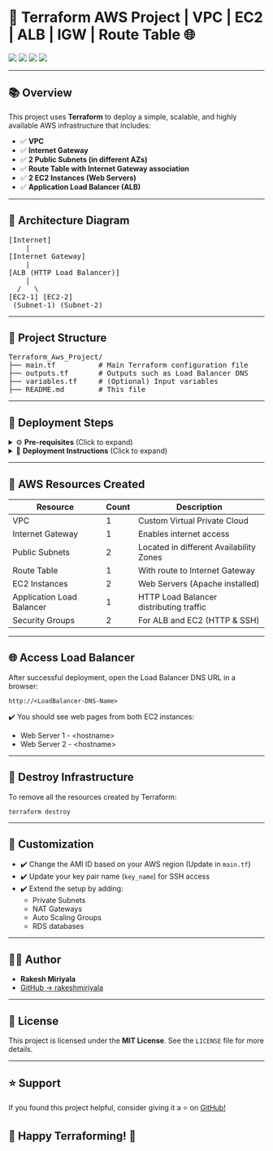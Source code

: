 <h1>🚀 Terraform AWS Project | VPC | EC2 | ALB | IGW | Route Table 🌐</h1>

<p><img src="https://img.shields.io/badge/Terraform-IaC-blueviolet?logo=terraform">
<img src="https://img.shields.io/badge/AWS-Cloud-orange?logo=amazon-aws">
<img src="https://img.shields.io/badge/License-MIT-green">
<img src="https://img.shields.io/badge/Status-Active-brightgreen"></p>

<hr>

<h2>📚 Overview</h2>

<p>This project uses <strong>Terraform</strong> to deploy a simple, scalable, and highly available AWS infrastructure that includes:</p>

<ul>
    <li>✅ <strong>VPC</strong></li>
    <li>✅ <strong>Internet Gateway</strong></li>
    <li>✅ <strong>2 Public Subnets (in different AZs)</strong></li>
    <li>✅ <strong>Route Table with Internet Gateway association</strong></li>
    <li>✅ <strong>2 EC2 Instances (Web Servers)</strong></li>
    <li>✅ <strong>Application Load Balancer (ALB)</strong></li>
</ul>

<hr>

<h2>📌 Architecture Diagram</h2>

<pre>
[Internet]
    |
[Internet Gateway]
    |
[ALB (HTTP Load Balancer)]
    |
  /   \
[EC2-1] [EC2-2]
 (Subnet-1) (Subnet-2)
</pre>

<hr>

<h2>📁 Project Structure</h2>

<pre>
Terraform_Aws_Project/
├── main.tf          # Main Terraform configuration file
├── outputs.tf       # Outputs such as Load Balancer DNS
├── variables.tf     # (Optional) Input variables
├── README.md        # This file
</pre>

<hr>

<h2>🚀 Deployment Steps</h2>

<details>
<summary>⚙️ <b>Pre-requisites</b> (Click to expand)</summary>
<ul>
    <li>AWS CLI installed and configured (<code>aws configure</code>)</li>
    <li>Terraform installed → <a href="https://developer.hashicorp.com/terraform/downloads">Download Terraform</a></li>
    <li>An AWS EC2 Key Pair for SSH access to instances</li>
</ul>
</details>

<details>
<summary>🚀 <b>Deployment Instructions</b> (Click to expand)</summary>

<h3>1️⃣ Clone the repository</h3>
<pre><code>git clone https://github.com/rakeshmiriyala/Terraform_Aws_Project.git
cd Terraform_Aws_Project</code></pre>

<h3>2️⃣ Initialize Terraform</h3>
<pre><code>terraform init</code></pre>

<h3>3️⃣ Validate configuration</h3>
<pre><code>terraform validate</code></pre>

<h3>4️⃣ Apply configuration</h3>
<pre><code>terraform apply</code></pre>

<p>➡️ Confirm with <code>yes</code> when prompted.</p>

<p>✅ After deployment, the Load Balancer DNS will be displayed in the output.</p>

</details>

<hr>

<h2>🧱 AWS Resources Created</h2>

<table>
    <thead>
        <tr>
            <th>Resource</th>
            <th>Count</th>
            <th>Description</th>
        </tr>
    </thead>
    <tbody>
        <tr><td>VPC</td><td>1</td><td>Custom Virtual Private Cloud</td></tr>
        <tr><td>Internet Gateway</td><td>1</td><td>Enables internet access</td></tr>
        <tr><td>Public Subnets</td><td>2</td><td>Located in different Availability Zones</td></tr>
        <tr><td>Route Table</td><td>1</td><td>With route to Internet Gateway</td></tr>
        <tr><td>EC2 Instances</td><td>2</td><td>Web Servers (Apache installed)</td></tr>
        <tr><td>Application Load Balancer</td><td>1</td><td>HTTP Load Balancer distributing traffic</td></tr>
        <tr><td>Security Groups</td><td>2</td><td>For ALB and EC2 (HTTP & SSH)</td></tr>
    </tbody>
</table>

<hr>

<h2>🌐 Access Load Balancer</h2>

<p>After successful deployment, open the Load Balancer DNS URL in a browser:</p>

<pre><code>http://&lt;LoadBalancer-DNS-Name&gt;</code></pre>

<p>✔️ You should see web pages from both EC2 instances:</p>

<ul>
    <li>Web Server 1 - &lt;hostname&gt;</li>
    <li>Web Server 2 - &lt;hostname&gt;</li>
</ul>

<hr>

<h2>🧹 Destroy Infrastructure</h2>

<p>To remove all the resources created by Terraform:</p>

<pre><code>terraform destroy</code></pre>

<hr>

<h2>🔧 Customization</h2>

<ul>
    <li>✔️ Change the AMI ID based on your AWS region (Update in <code>main.tf</code>)</li>
    <li>✔️ Update your key pair name (<code>key_name</code>) for SSH access</li>
    <li>✔️ Extend the setup by adding:
        <ul>
            <li>Private Subnets</li>
            <li>NAT Gateways</li>
            <li>Auto Scaling Groups</li>
            <li>RDS databases</li>
        </ul>
    </li>
</ul>

<hr>

<h2>👨‍💻 Author</h2>

<ul>
    <li><strong>Rakesh Miriyala</strong></li>
    <li><a href="https://github.com/rakeshmiriyala">GitHub → rakeshmiriyala</a></li>
</ul>

<hr>

<h2>📜 License</h2>

<p>This project is licensed under the <strong>MIT License</strong>. See the <code>LICENSE</code> file for more details.</p>

<hr>

<h2>⭐️ Support</h2>

<p>If you found this project helpful, consider giving it a ⭐️ on <a href="https://github.com/rakeshmiriyala/Terraform_Aws_Project">GitHub!</a></p>

<h2>🚀 Happy Terraforming! 🚀</h2>
